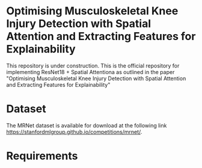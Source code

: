# Optimising Musculoskeletal Knee Injury Detection with Spatial Attention and Extracting Features for Explainability

This repository is under construction.
This is the official repository for implementing ResNet18 + Spatial Attentiona as outlined in the paper "Optimising Musculoskeletal Knee Injury Detection with Spatial Attention and Extracting Features for Explainability"


# Dataset 
The MRNet dataset is available for download at the following link https://stanfordmlgroup.github.io/competitions/mrnet/.


# Requirements
